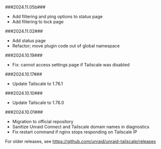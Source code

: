 ###2024.11.05b###

- Add filtering and ping options to status page
- Add filtering to lock page

###2024.11.02###

- Add status page
- Refactor; move plugin code out of global namespace

###2024.10.19###

- Fix: cannot access settings page if Tailscale was disabled

###2024.10.17###

- Update Tailscale to 1.76.1

###2024.10.10###

- Update Tailscale to 1.76.0

###2024.10.01###

- Migration to official repository
- Sanitize Unraid Connect and Tailscale domain names in diagnostics
- Fix restart command if nginx stops responding on Tailscale IP

For older releases, see https://github.com/unraid/unraid-tailscale/releases

